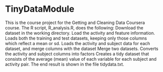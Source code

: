 # TinyDataModule
This is the course project for the Getting and Cleaning Data Coursera course. The R script, R_analysis.R, does the following:
Download the dataset in the working directory.
Load the activity and feature information.
Loads both the training and test datasets, keeping only those columns which reflect a mean or sd.
Loads the activity and subject data for each dataset, and merge columns with the dataset
Merge two datasets.
Converts the activity and subject columns into factors
Creates a tidy dataset that consists of the average (mean) value of each variable for each subject and activity pair.
The end result is shown in the file tidydata.txt.
